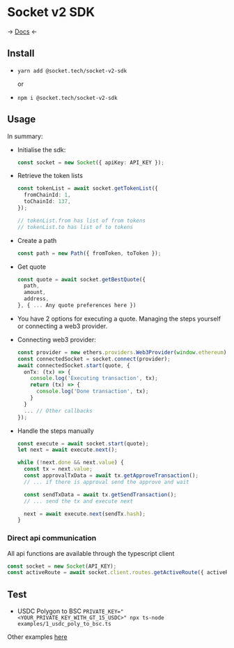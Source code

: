 # Socket v2 SDK

-> [Docs](https://socketdottech.github.io/socket-v2-sdk-docs/) <-

## Install

- `yarn add @socket.tech/socket-v2-sdk`

  or

- `npm i @socket.tech/socket-v2-sdk`

## Usage

In summary:

- Initialise the sdk:
  ```ts
  const socket = new Socket({ apiKey: API_KEY });
  ```
- Retrieve the token lists

  ```ts
  const tokenList = await socket.getTokenList({
    fromChainId: 1,
    toChainId: 137,
  });

  // tokenList.from has list of from tokens
  // tokenList.to has list of to tokens
  ```

- Create a path
  ```ts
  const path = new Path({ fromToken, toToken });
  ```
- Get quote
  ```ts
  const quote = await socket.getBestQuote({
    path,
    amount,
    address,
  }, { ... Any quote preferences here })
  ```
- You have 2 options for executing a quote. Managing the steps yourself or connecting a web3 provider.

- Connecting web3 provider:
  ```ts
  const provider = new ethers.providers.Web3Provider(window.ethereum); // Or use wallet provider like onboard, web3modal, web3react etc.
  const connectedSocket = socket.connect(provider);
  await connectedSocket.start(quote, {
    onTx: (tx) => {
      console.log('Executing transaction', tx);
      return (tx) => {
        console.log('Done transaction', tx);
      }
    }
    ... // Other callbacks
  });
  ```
- Handle the steps manually

  ```ts
  const execute = await socket.start(quote);
  let next = await execute.next();

  while (!next.done && next.value) {
    const tx = next.value;
    const approvalTxData = await tx.getApproveTransaction();
    // ... if there is approval send the approve and wait

    const sendTxData = await tx.getSendTransaction();
    // ... send the tx and execute next

    next = await execute.next(sendTx.hash);
  }
  ```

### Direct api communication

All api functions are available through the typescript client

```ts
const socket = new Socket(API_KEY);
const activeRoute = await socket.client.routes.getActiveRoute({ activeRouteId: 1234 });
```

## Test

- USDC Polygon to BSC
  `PRIVATE_KEY="<YOUR_PRIVATE_KEY_WITH_GT_15_USDC>" npx ts-node examples/1_usdc_poly_to_bsc.ts`

Other examples [here](/examples/)
